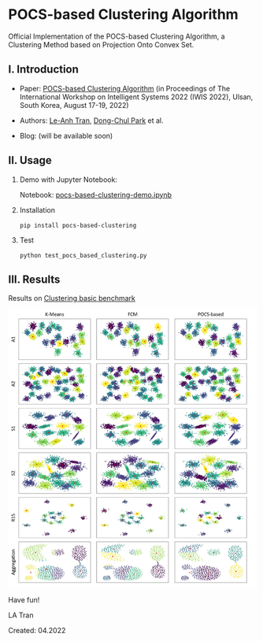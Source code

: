 # POCS-based Clustering Algorithm 

Official Implementation of the POCS-based Clustering Algorithm, a Clustering Method based on Projection Onto Convex Set.

## I. Introduction

 - Paper: [POCS-based Clustering Algorithm](https://ieeexplore.ieee.org/abstract/document/9920762) (in Proceedings of The International Workshop on Intelligent Systems 2022 (IWIS 2022), Ulsan, South Korea, August 17-19, 2022)

 - Authors: [Le-Anh Tran](https://scholar.google.com/citations?user=WzcUE5YAAAAJ&hl=en), [Dong-Chul Park](https://ieeexplore.ieee.org/author/37275453300) et al.
 - Blog: (will be available soon)

## II. Usage
1. Demo with Jupyter Notebook:

    Notebook: [pocs-based-clustering-demo.ipynb](https://github.com/tranleanh/pocs-based-clustering/blob/main/pocs-based-clustering-demo.ipynb)    
    
2. Installation

    ```
    pip install pocs-based-clustering
    ```
3. Test

    ```
    python test_pocs_based_clustering.py
    ```
## III. Results

Results on [Clustering basic benchmark](https://cs.joensuu.fi/sipu/datasets/)

<p align="center">
<img src="docs/results_synthetic_datasets.jpg" width="1000">
</p>


Have fun!

LA Tran

Created: 04.2022
